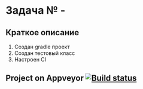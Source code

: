 # Задача № - 

## Краткое описание

1. Cоздан gradle проект
2. Создан тестовый класс
3. Настроен CI

## Project on Appveyor [![Build status](https://ci.appveyor.com/api/projects/status/fbkmv6afeuf0o3hx/branch/master?svg=true)](https://ci.appveyor.com/project/pava-14/aqa2-3-1/branch/master)
